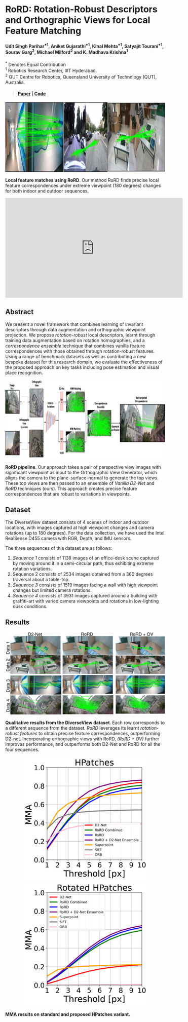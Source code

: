 # RoRD: Rotation-Robust Descriptors and Orthographic Views for Local Feature Matching  
#### Udit Singh Parihar<sup>\*1</sup>, Aniket Gujarathi<sup>\*1</sup>, Kinal Mehta<sup>\*1</sup>, Satyajit Tourani<sup>\*1</sup>, Sourav Garg<sup>2</sup>, Michael Milford<sup>2</sup> and K. Madhava Krishna<sup>1</sup>  


<sup>\*</sup> Denotes Equal Contribution  
<sup>1</sup> Robotics Research Center, IIIT Hyderabad.  
<sup>2</sup> QUT Centre for Robotics, Queensland University of Technology (QUT), Australia. 


> #### [Paper](https://arxiv.org/abs/2103.08573) | [Code](https://github.com/UditSinghParihar/RoRD)  


<!-- ![Alt Text](images/teaser.jpg) -->
<!-- <img src="images/teaser.jpg" alt="teaser" width="450"/> -->

<!-- <p align="center">
<img src="images/teaser.jpg" alt="teaser" width="450"/>
</p>
 -->
<img src="images/teaser2.jpg" alt="pipeline" width="1000" height="220" />  

**Local feature matches using RoRD**. Our method RoRD finds precise local feature correspondences under extreme viewpoint (180 degrees) changes for both indoor and outdoor sequences.  


<iframe width="560" height="315" src="https://www.youtube.com/embed/4n6_6TMnlOc" frameborder="0" allow="accelerometer; autoplay; clipboard-write; encrypted-media; gyroscope; picture-in-picture" allowfullscreen></iframe>


## Abstract   
We present a novel framework that combines learning of invariant descriptors through data augmentation and orthographic viewpoint projection. We propose *rotation-robust* local descriptors, learnt through training data augmentation based on rotation homographies, and a *correspondence ensemble* technique that combines vanilla feature correspondences with those obtained through rotation-robust features. Using a range of benchmark datasets as well as contributing a new bespoke dataset for this research domain, we evaluate the effectiveness of the proposed approach on key tasks including pose estimation and visual place recognition.  


<!-- ![Alt Text](images/newPipeline3.jpg) -->
<img src="images/newPipeline3.jpg" alt="pipeline" width="1000" height="250" />

 **RoRD pipeline**. Our approach takes a pair of perspective view images with significant viewpoint as input to the Orthographic View Generator, which aligns the camera to the plane-surface-normal to generate the top views. These top views are then passed to an ensemble of *Vanilla D2-Net* and *RoRD* techniques (ours). This approach creates precise feature correspondences that are robust to variations in viewpoints.


## Dataset  
The DiverseView dataset consists of 4 scenes of indoor and outdoor locations, with images captured at high viewpoint changes and camera rotations (up to 180 degrees). For the data collection, we have used the Intel RealSense D455 camera with RGB, Depth, and IMU sensors.  

The three sequences of this dataset are as follows: 
1. *Sequence 1* consists of 1138 images of an office-desk scene captured by moving around it in a semi-circular path, thus exhibiting extreme rotation variations.   
2. Sequence 2 consists of 2534 images obtained from a 360 degrees traversal about a table-top.   
3. *Sequence 3* consists of 1519 images facing a wall with high viewpoint changes but limited camera rotations.   
4. *Sequence 4* consists of 3931 images captured around a building with graffiti-art with varied camera viewpoints and rotations in low-lighting dusk conditions.  


## Results  
<p align="center">
<img src="images/results_qual.jpg" alt="results" width="800"/>
</p> 

**Qualitative results from the DiverseView dataset**. Each row corresponds to a different sequence from the dataset. *RoRD* leverages its learnt *rotation-robust features* to obtain precise feature correspondences, outperforming D2-net. Incorporating orthographic views with RoRD, *(RoRD + OV)* further improves performance, and outperforms both D2-Net and RoRD for all the four sequences.  


<p align="center">
<img src="images/hseq.png" alt="results" width="400"/>
<img src="images/hseq_rotated.png" alt="results" width="400"/>
</p> 

**MMA results on standard and proposed HPatches variant.** 